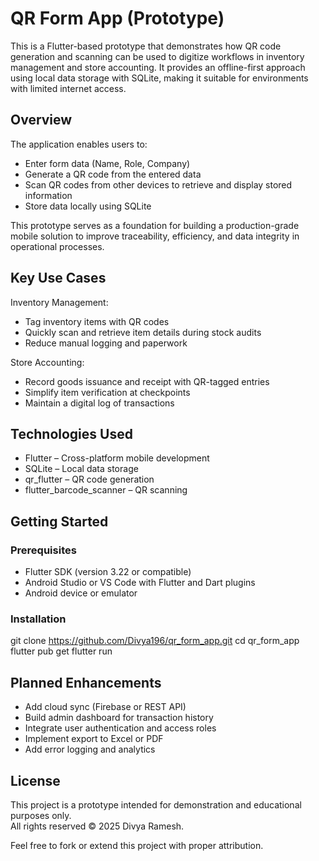 # QR Form App (Prototype)

This is a Flutter-based prototype that demonstrates how QR code generation and scanning can be used to digitize workflows in inventory management and store accounting. It provides an offline-first approach using local data storage with SQLite, making it suitable for environments with limited internet access.

## Overview

The application enables users to:
- Enter form data (Name, Role, Company)
- Generate a QR code from the entered data
- Scan QR codes from other devices to retrieve and display stored information
- Store data locally using SQLite

This prototype serves as a foundation for building a production-grade mobile solution to improve traceability, efficiency, and data integrity in operational processes.

## Key Use Cases

Inventory Management:
- Tag inventory items with QR codes
- Quickly scan and retrieve item details during stock audits
- Reduce manual logging and paperwork

Store Accounting:
- Record goods issuance and receipt with QR-tagged entries
- Simplify item verification at checkpoints
- Maintain a digital log of transactions

## Technologies Used

- Flutter – Cross-platform mobile development
- SQLite – Local data storage
- qr_flutter – QR code generation
- flutter_barcode_scanner – QR scanning

## Getting Started

### Prerequisites

- Flutter SDK (version 3.22 or compatible)
- Android Studio or VS Code with Flutter and Dart plugins
- Android device or emulator

### Installation
git clone https://github.com/Divya196/qr_form_app.git
cd qr_form_app
flutter pub get
flutter run


## Planned Enhancements

- Add cloud sync (Firebase or REST API)
- Build admin dashboard for transaction history
- Integrate user authentication and access roles
- Implement export to Excel or PDF
- Add error logging and analytics

## License

This project is a prototype intended for demonstration and educational purposes only.  
All rights reserved © 2025 Divya Ramesh.

Feel free to fork or extend this project with proper attribution.
